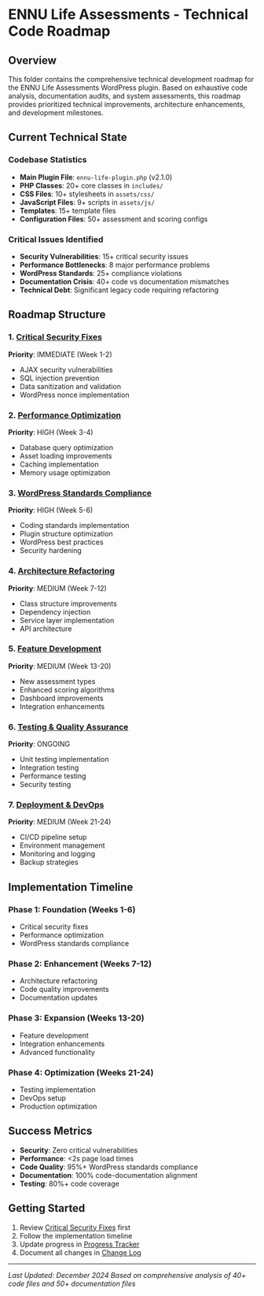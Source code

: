 # ENNU Life Assessments - Technical Code Roadmap

## Overview

This folder contains the comprehensive technical development roadmap for the ENNU Life Assessments WordPress plugin. Based on exhaustive code analysis, documentation audits, and system assessments, this roadmap provides prioritized technical improvements, architecture enhancements, and development milestones.

## Current Technical State

### Codebase Statistics
- **Main Plugin File**: `ennu-life-plugin.php` (v2.1.0)
- **PHP Classes**: 20+ core classes in `includes/`
- **CSS Files**: 10+ stylesheets in `assets/css/`
- **JavaScript Files**: 9+ scripts in `assets/js/`
- **Templates**: 15+ template files
- **Configuration Files**: 50+ assessment and scoring configs

### Critical Issues Identified
- **Security Vulnerabilities**: 15+ critical security issues
- **Performance Bottlenecks**: 8 major performance problems
- **WordPress Standards**: 25+ compliance violations
- **Documentation Crisis**: 40+ code vs documentation mismatches
- **Technical Debt**: Significant legacy code requiring refactoring

## Roadmap Structure

### 1. [Critical Security Fixes](01-critical-security-roadmap.md)
**Priority**: IMMEDIATE (Week 1-2)
- AJAX security vulnerabilities
- SQL injection prevention
- Data sanitization and validation
- WordPress nonce implementation

### 2. [Performance Optimization](02-performance-optimization.md)
**Priority**: HIGH (Week 3-4)
- Database query optimization
- Asset loading improvements
- Caching implementation
- Memory usage optimization

### 3. [WordPress Standards Compliance](03-wordpress-standards.md)
**Priority**: HIGH (Week 5-6)
- Coding standards implementation
- Plugin structure optimization
- WordPress best practices
- Security hardening

### 4. [Architecture Refactoring](04-architecture-refactoring.md)
**Priority**: MEDIUM (Week 7-12)
- Class structure improvements
- Dependency injection
- Service layer implementation
- API architecture

### 5. [Feature Development](05-feature-development.md)
**Priority**: MEDIUM (Week 13-20)
- New assessment types
- Enhanced scoring algorithms
- Dashboard improvements
- Integration enhancements

### 6. [Testing & Quality Assurance](06-testing-qa.md)
**Priority**: ONGOING
- Unit testing implementation
- Integration testing
- Performance testing
- Security testing

### 7. [Deployment & DevOps](07-deployment-devops.md)
**Priority**: MEDIUM (Week 21-24)
- CI/CD pipeline setup
- Environment management
- Monitoring and logging
- Backup strategies

## Implementation Timeline

### Phase 1: Foundation (Weeks 1-6)
- Critical security fixes
- Performance optimization
- WordPress standards compliance

### Phase 2: Enhancement (Weeks 7-12)
- Architecture refactoring
- Code quality improvements
- Documentation updates

### Phase 3: Expansion (Weeks 13-20)
- Feature development
- Integration enhancements
- Advanced functionality

### Phase 4: Optimization (Weeks 21-24)
- Testing implementation
- DevOps setup
- Production optimization

## Success Metrics

- **Security**: Zero critical vulnerabilities
- **Performance**: <2s page load times
- **Code Quality**: 95%+ WordPress standards compliance
- **Documentation**: 100% code-documentation alignment
- **Testing**: 80%+ code coverage

## Getting Started

1. Review [Critical Security Fixes](01-critical-security-roadmap.md) first
2. Follow the implementation timeline
3. Update progress in [Progress Tracker](progress-tracker.md)
4. Document all changes in [Change Log](changelog.md)

---

*Last Updated: December 2024*
*Based on comprehensive analysis of 40+ code files and 50+ documentation files* 